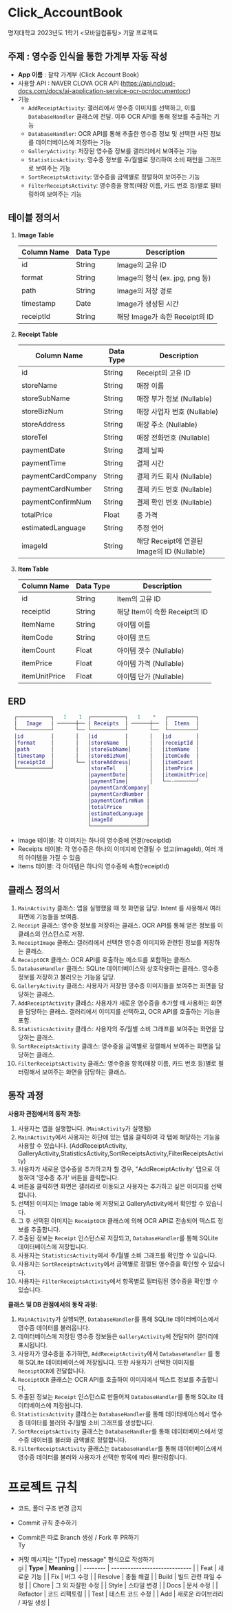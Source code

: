 # Click_AccountBook

명지대학교 2023년도 1학기 &lt;모바일컴퓨팅> 기말 프로젝트

## 주제 : 영수증 인식을 통한 가계부 자동 작성

- **App 이름** : 찰칵 가계부 (Click Account Book)
- 사용할 API : NAVER CLOVA OCR API (https://api.ncloud-docs.com/docs/ai-application-service-ocr-ocrdocumentocr)
- 기능
  - `AddReceiptActivity`: 갤러리에서 영수증 이미지를 선택하고, 이를 `DatabaseHandler` 클래스에 전달. 이후 OCR API를 통해 정보를 추출하는 기능
  - `DatabaseHandler`: OCR API를 통해 추출한 영수증 정보 및 선택한 사진 정보를 데이터베이스에 저장하는 기능
  - `GalleryActivity`: 저장된 영수증 정보를 갤러리에서 보여주는 기능
  - `StatisticsActivity`: 영수증 정보를 주/월별로 정리하여 소비 패턴을 그래프로 보여주는 기능
  - `SortReceiptsActivity`: 영수증을 금액별로 정렬하여 보여주는 기능
  - `FilterReceiptsActivity`: 영수증을 항목(매장 이름, 카드 번호 등)별로 필터링하여 보여주는 기능

## 테이블 정의서

1. **Image Table**

   | Column Name | Data Type | Description                    |
   | ----------- | --------- | ------------------------------ |
   | id          | String    | Image의 고유 ID                |
   | format      | String    | Image의 형식 (ex. jpg, png 등) |
   | path        | String    | Image의 저장 경로              |
   | timestamp   | Date      | Image가 생성된 시간            |
   | receiptId   | String    | 해당 Image가 속한 Receipt의 ID |

2. **Receipt Table**

   | Column Name        | Data Type | Description                                 |
   | ------------------ | --------- | ------------------------------------------- |
   | id                 | String    | Receipt의 고유 ID                           |
   | storeName          | String    | 매장 이름                                   |
   | storeSubName       | String    | 매장 부가 정보 (Nullable)                   |
   | storeBizNum        | String    | 매장 사업자 번호 (Nullable)                 |
   | storeAddress       | String    | 매장 주소 (Nullable)                        |
   | storeTel           | String    | 매장 전화번호 (Nullable)                    |
   | paymentDate        | String    | 결제 날짜                                   |
   | paymentTime        | String    | 결제 시간                                   |
   | paymentCardCompany | String    | 결제 카드 회사 (Nullable)                   |
   | paymentCardNumber  | String    | 결제 카드 번호 (Nullable)                   |
   | paymentConfirmNum  | String    | 결제 확인 번호 (Nullable)                   |
   | totalPrice         | Float     | 총 가격                                     |
   | estimatedLanguage  | String    | 추정 언어                                   |
   | imageId            | String    | 해당 Receipt에 연결된 Image의 ID (Nullable) |

3. **Item Table**

   | Column Name   | Data Type | Description                   |
   | ------------- | --------- | ----------------------------- |
   | id            | String    | Item의 고유 ID                |
   | receiptId     | String    | 해당 Item이 속한 Receipt의 ID |
   | itemName      | String    | 아이템 이름                   |
   | itemCode      | String    | 아이템 코드                   |
   | itemCount     | Float     | 아이템 갯수 (Nullable)        |
   | itemPrice     | Float     | 아이템 가격 (Nullable)        |
   | itemUnitPrice | Float     | 아이템 단가 (Nullable)        |




## ERD

```lua
  ┌───────────┐   1    1  ┌───────────┐   1    *   ┌─────────┐
  │   Image   │ ──────┼── │ Receipts  │ ──────┼──  │  Items  │
  └───────────┘       └── └───────────┘       └──  └─────────┘
  │id         │       │   │id         │       │   │id        │
  │format     │       │   │storeName  │       │   │receiptId │
  │path       │       │   │storeSubName│      │   │itemName  │
  │timestamp  │       │   │storeBizNum│       │   │itemCode  │
  │receiptId  │       └── │storeAddress│      │   │itemCount │
  └───────────┘           │storeTel   │       │   │itemPrice │
                          │paymentDate│       │   │itemUnitPrice│
                          │paymentTime│       │   └──-───────┘
                          │paymentCardCompany│
                          │paymentCardNumber │
                          │paymentConfirmNum │
                          │totalPrice        │
                          │estimatedLanguage │
                          │imageId           │
                          └──────────────────┘


```

- Image 테이블: 각 이미지는 하나의 영수증에 연결(receiptId)
- Receipts 테이블: 각 영수증은 하나의 이미지에 연결될 수 있고(imageId), 여러 개의 아이템을 가질 수 있음
- Items 테이블: 각 아이템은 하나의 영수증에 속함(receiptId)


## 클래스 정의서

1. `MainActivity` 클래스: 앱을 실행했을 때 첫 화면을 담당. Intent 를 사용해서 여러 화면에 기능들을 보여줌.
2. `Receipt` 클래스: 영수증 정보를 저장하는 클래스. OCR API를 통해 얻은 정보를 이 클래스의 인스턴스로 저장.
3. `ReceiptImage` 클래스: 갤러리에서 선택한 영수증 이미지와 관련된 정보를 저장하는 클래스.
4. `ReceiptOCR` 클래스: OCR API를 호출하는 메소드를 포함하는 클래스.
5. `DatabaseHandler` 클래스: SQLite 데이터베이스와 상호작용하는 클래스. 영수증 정보를 저장하고 불러오는 기능을 담당.
6. `GalleryActivity` 클래스: 사용자가 저장한 영수증 이미지들을 보여주는 화면을 담당하는 클래스.
7. `AddReceiptActivity` 클래스: 사용자가 새로운 영수증을 추가할 때 사용하는 화면을 담당하는 클래스. 갤러리에서 이미지를 선택하고, OCR API를 호출하는 기능을 포함.
8. `StatisticsActivity` 클래스: 사용자의 주/월별 소비 그래프를 보여주는 화면을 담당하는 클래스.
9. `SortReceiptsActivity` 클래스: 영수증을 금액별로 정렬해서 보여주는 화면을 담당하는 클래스.
10. `FilterReceiptsActivity` 클래스: 영수증을 항목(매장 이름, 카드 번호 등)별로 필터링해서 보여주는 화면을 담당하는 클래스.



## 동작 과정

**사용자 관점에서의 동작 과정:**

1. 사용자는 앱을 실행합니다. (`MainActivity`가 실행됨)
2. `MainActivity`에서 사용자는 하단에 있는 탭을 클릭하여 각 탭에 해당하는 기능을 사용할 수 있습니다. (AddReceiptActivity, GalleryActivity,StatisticsActivity,SortReceiptsActivity,FilterReceiptsActivity)
3. 사용자가 새로운 영수증을 추가하고자 할 경우, "AddReceiptActivity' 탭으로 이동하여 '영수증 추가' 버튼을 클릭합니다.
4. 버튼을 클릭하면 화면은 갤러리로 이동되고 사용자는 추가하고 싶은 이미지를 선택합니다.
5. 선택된 이미지는  Image table 에 저장되고 GalleryActivity에서 확인할 수 있습니다.
6. 그 후 선택된 이미지는 `ReceiptOCR` 클래스에 의해 OCR API로 전송되어 텍스트 정보를 추출합니다.
7. 추출된 정보는 `Receipt` 인스턴스로 저장되고, `DatabaseHandler`를 통해 SQLite 데이터베이스에 저장됩니다.
8. 사용자는 `StatisticsActivity`에서 주/월별 소비 그래프를 확인할 수 있습니다.
9. 사용자는 `SortReceiptsActivity`에서 금액별로 정렬된 영수증을 확인할 수 있습니다.
10. 사용자는 `FilterReceiptsActivity`에서 항목별로 필터링된 영수증을 확인할 수 있습니다.



**클래스 및 DB 관점에서의 동작 과정:**

1. `MainActivity`가 실행되면, `DatabaseHandler`를 통해 SQLite 데이터베이스에서 영수증 데이터를 불러옵니다.
2. 데이터베이스에 저장된 영수증 정보들은 `GalleryActivity`에 전달되어 갤러리에 표시됩니다.
3. 사용자가 영수증을 추가하면, `AddReceiptActivity`에서 `DatabaseHandler` 를 통해 SQLite 데이터베이스에 저장됩니다. 또한 사용자가 선택한 이미지를 `ReceiptOCR`에 전달합니다.
4. `ReceiptOCR` 클래스는 OCR API를 호출하여 이미지에서 텍스트 정보를 추출합니다.
5. 추출된 정보는 `Receipt` 인스턴스로 만들어져 `DatabaseHandler`를 통해 SQLite 데이터베이스에 저장됩니다.
6. `StatisticsActivity` 클래스는 `DatabaseHandler`를 통해 데이터베이스에서 영수증 데이터를 불러와 주/월별 소비 그래프를 생성합니다.
7. `SortReceiptsActivity` 클래스는 `DatabaseHandler`를 통해 데이터베이스에서 영수증 데이터를 불러와 금액별로 정렬합니다.
8. `FilterReceiptsActivity` 클래스는 `DatabaseHandler`를 통해 데이터베이스에서 영수증 데이터를 불러와 사용자가 선택한 항목에 따라 필터링합니다.

# 프로젝트 규칙  

- 코드, 폴더 구조 변경 금지  

- Commit 규칙 준수하기  

- Commit은 따로 Branch 생성 / Fork 후 PR하기  
Ty
- 커밋 메시지는 "[Type] message" 형식으로 작성하기  
gi
  | **Type** | **Meaning**                   |
  | -------- | ----------------------------- |
  | Feat     | 새로운 기능                   |
  | Fix      | 버그 수정                     |
  | Resolve  | 충돌 해결                     |
  | Build    | 빌드 관련 파일 수정           |
  | Chore    | 그 외 자잘한 수정             |
  | Style    | 스타일 변경                   |
  | Docs     | 문서 수정                     |
  | Refactor | 코드 리팩토링                 |
  | Test     | 테스트 코드 수정              |
  | Add      | 새로운 라이브러리 / 파일 생성 |

